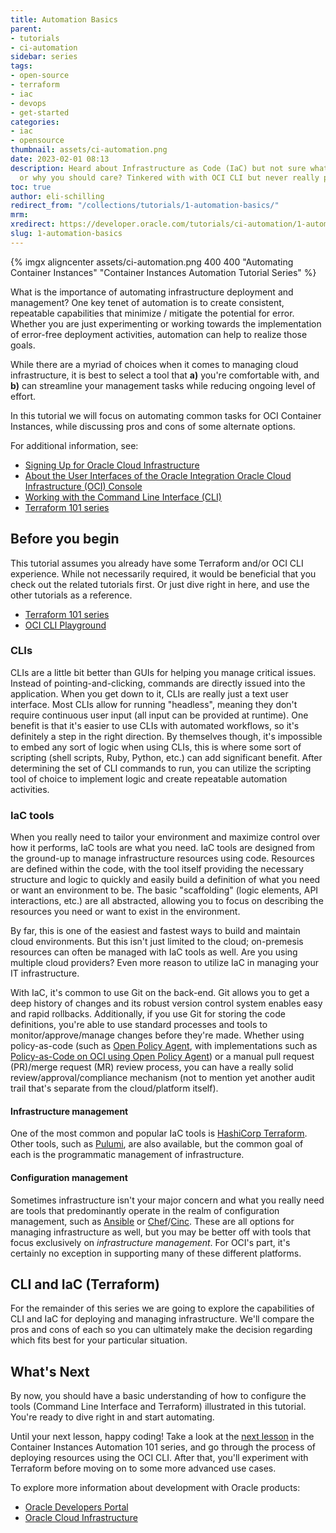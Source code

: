 ```yaml
---
title: Automation Basics
parent:
- tutorials
- ci-automation
sidebar: series
tags:
- open-source
- terraform
- iac
- devops
- get-started
categories:
- iac
- opensource
thumbnail: assets/ci-automation.png
date: 2023-02-01 08:13
description: Heard about Infrastructure as Code (IaC) but not sure what it's about
  or why you should care? Tinkered with with OCI CLI but never really peeled back the layers? Well you're in the right place!
toc: true
author: eli-schilling
redirect_from: "/collections/tutorials/1-automation-basics/"
mrm: 
xredirect: https://developer.oracle.com/tutorials/ci-automation/1-automation-basics/
slug: 1-automation-basics
---
```

{% imgx aligncenter assets/ci-automation.png 400 400 "Automating Container Instances" "Container Instances Automation Tutorial Series" %}

What is the importance of automating infrastructure deployment and management? One key tenet of automation is to create consistent, repeatable capabilities that minimize / mitigate the potential for error. Whether you are just experimenting or working towards the implementation of error-free deployment activities, automation can help to realize those goals.

While there are a myriad of choices when it comes to managing cloud infrastructure, it is best to select a tool that **a)** you're comfortable with, and **b)** can streamline your management tasks while reducing ongoing level of effort.

In this tutorial we will focus on automating common tasks for OCI Container Instances, while discussing pros and cons of some alternate options.

For additional information, see:

* [Signing Up for Oracle Cloud Infrastructure](https://docs.oracle.com/iaas/Content/GSG/Tasks/signingup.htm)
* [About the User Interfaces of the Oracle Integration Oracle Cloud Infrastructure (OCI) Console](https://docs.oracle.com/en/cloud/paas/integration-cloud/integration-cloud-auton/user-interfaces-oracle-integration-cloud-1.html)
* [Working with the Command Line Interface (CLI)](https://docs.oracle.com/en-us/iaas/Content/API/Concepts/cliconcepts.htm)
* [Terraform 101 series](https://developer.oracle.com/tutorials/tf-101)

## Before you begin

This tutorial assumes you already have some Terraform and/or OCI CLI experience. While not necessarily required, it would be beneficial that you check out the related tutorials first. Or just dive right in here, and use the other tutorials as a reference.

* [Terraform 101 series](https://developer.oracle.com/tutorials/tf-101)
* [OCI CLI Playground](https://apexapps.oracle.com/pls/apex/r/dbpm/livelabs/view-workshop?wid=650&clear=RR,180)

### CLIs

CLIs are a little bit better than GUIs for helping you manage critical issues. Instead of pointing-and-clicking, commands are directly issued into the application. When you get down to it, CLIs are really just a text user interface. Most CLIs allow for running "headless", meaning they don't require continuous user input (all input can be provided at runtime). One benefit is that it's easier to use CLIs with automated workflows, so it's definitely a step in the right direction. By themselves though, it's impossible to embed any sort of logic when using CLIs, this is where some sort of scripting (shell scripts, Ruby, Python, etc.) can add significant benefit. After determining the set of CLI commands to run, you can utilize the scripting tool of choice to implement logic and create repeatable automation activities.

### IaC tools

When you really need to tailor your environment and maximize control over how it performs, IaC tools are what you need. IaC tools are designed from the ground-up to manage infrastructure resources using code. Resources are defined within the code, with the tool itself providing the necessary structure and logic to quickly and easily build a definition of what you need or want an environment to be. The basic "scaffolding" (logic elements, API interactions, etc.) are all abstracted, allowing you to focus on describing the resources you need or want to exist in the environment.

By far, this is one of the easiest and fastest ways to build and maintain cloud environments. But this isn't just limited to the cloud; on-premesis resources can often be managed with IaC tools as well. Are you using multiple cloud providers? Even more reason to utilize IaC in managing your IT infrastructure.

With IaC, it's common to use Git on the back-end. Git allows you to get a deep history of changes and its robust version control system enables easy and rapid rollbacks. Additionally, if you use Git for storing the code definitions, you're able to use standard processes and tools to monitor/approve/manage changes before they're made. Whether using policy-as-code (such as [Open Policy Agent](https://www.openpolicyagent.org), with implementations such as [Policy-as-Code on OCI using Open Policy Agent](https://github.com/oracle-devrel/oci-pac-opa)) or a manual pull request (PR)/merge request (MR) review process, you can have a really solid review/approval/compliance mechanism (not to mention yet another audit trail that's separate from the cloud/platform itself).

#### Infrastructure management

One of the most common and popular IaC tools is [HashiCorp Terraform](https://www.terraform.io). Other tools, such as [Pulumi](https://www.pulumi.com), are also available, but the common goal of each is the programmatic management of infrastructure.

#### Configuration management

Sometimes infrastructure isn't your major concern and what you really need are tools that predominantly operate in the realm of configuration management, such as [Ansible](https://www.ansible.com) or [Chef](https://www.chef.io)/[Cinc](https://cinc.sh). These are all options for managing infrastructure as well, but you may be better off with tools that focus exclusively on *infrastructure management*. For OCI's part, it's certainly no exception in supporting many of these different platforms.

## CLI and IaC (Terraform)

For the remainder of this series we are going to explore the capabilities of CLI and IaC for deploying and managing infrastructure. We'll compare the pros and cons of each so you can ultimately make the decision regarding which fits best for your particular situation.

## What's Next

By now, you should have a basic understanding of how to configure the tools (Command Line Interface and Terraform) illustrated in this tutorial. You're ready to dive right in and start automating.

Until your next lesson, happy coding! Take a look at the [next lesson](2-automated-deployment-cli) in the Container Instances Automation 101 series, and go through the process of deploying resources using the OCI CLI. After that, you'll experiment with Terraform before moving on to some more advanced use cases.

To explore more information about development with Oracle products:

* [Oracle Developers Portal](https://developer.oracle.com/)
* [Oracle Cloud Infrastructure](https://www.oracle.com/cloud/)